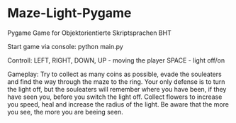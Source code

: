 # Maze-Light-Pygame
Pygame Game for Objektorientierte Skriptsprachen BHT

Start game via console: python main.py

Controll:
LEFT, RIGHT, DOWN, UP - moving the player
SPACE - light off/on

Gameplay: 
Try to collect as many coins as possible, evade the souleaters and find the way through the maze to the ring. Your only defense is to turn the light off, but the souleaters will remember where  you have been, if they have seen you, before you switch the light off.
Collect flowers to increase you speed, heal and increase the radius of the light. Be aware that the more you see, the more you are beeing seen. 
